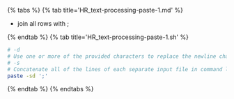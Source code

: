 {% tabs %}
{% tab title='HR_text-processing-paste-1.md' %}

* join all rows with ;

{% endtab %}
{% tab title='HR_text-processing-paste-1.sh' %}

```sh
# -d
# Use one or more of the provided characters to replace the newline characters instead of the default tab.
# -s
# Concatenate all of the lines of each separate input file in command line order.
paste -sd ';'
```

{% endtab %}
{% endtabs %}